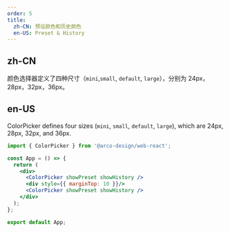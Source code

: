 ```yaml
---
order: 5
title:
  zh-CN: 预设颜色和历史颜色
  en-US: Preset & History
---
```


## zh-CN

颜色选择器定义了四种尺寸（`mini`,`small`, `default`, `large`），分别为 24px，28px，32px，36px。

## en-US

ColorPicker defines four sizes (`mini`, `small`, `default`, `large`), which are 24px, 28px, 32px, and 36px.


```jsx
import { ColorPicker } from '@arco-design/web-react';

const App = () => {
  return (
    <div>
      <ColorPicker showPreset showHistory />
      <div style={{ marginTop: 10 }}/>
      <ColorPicker showPreset showHistory />
    </div>
  );
};

export default App;
```
